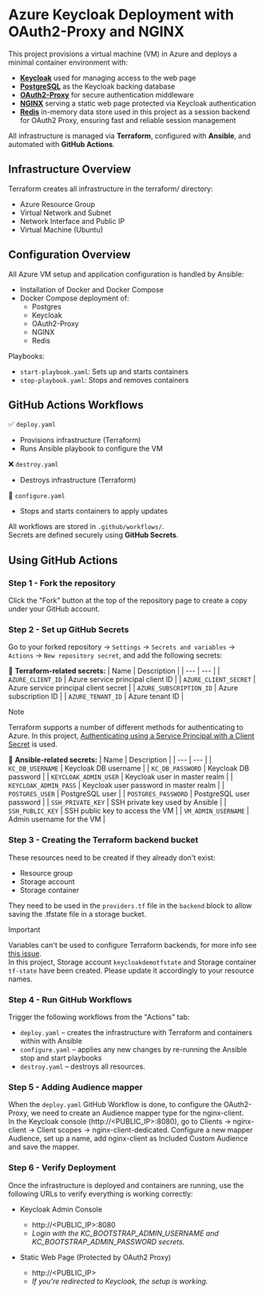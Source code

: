 # Azure Keycloak Deployment with OAuth2-Proxy and NGINX
This project provisions a virtual machine (VM) in Azure and deploys a minimal container environment with:

- **[Keycloak](https://www.keycloak.org/)** used for managing access to the web page
- **[PostgreSQL](https://www.postgresql.org/)** as the Keycloak backing database
- **[OAuth2-Proxy](https://oauth2-proxy.github.io/oauth2-proxy/)** for secure authentication middleware
- **[NGINX](https://nginx.org/)** serving a static web page protected via Keycloak authentication
- **[Redis](https://redis.io/docs/latest/)** in-memory data store used in this project as a session backend for OAuth2 Proxy, ensuring fast and reliable session management

All infrastructure is managed via **Terraform**, configured with **Ansible**, and automated with **GitHub Actions**.

## Infrastructure Overview
Terraform creates all infrastructure in the terraform/ directory:

- Azure Resource Group
- Virtual Network and Subnet
- Network Interface and Public IP
- Virtual Machine (Ubuntu)

## Configuration Overview
All Azure VM setup and application configuration is handled by Ansible:

- Installation of Docker and Docker Compose 
- Docker Compose deployment of:
  - Postgres
  - Keycloak
  - OAuth2-Proxy
  - NGINX
  - Redis

Playbooks:

- `start-playbook.yaml`: Sets up and starts containers
- `stop-playbook.yaml`: Stops and removes containers

##  GitHub Actions Workflows
✅ `deploy.yaml`
- Provisions infrastructure (Terraform)
- Runs Ansible playbook to configure the VM

❌ `destroy.yaml`
- Destroys infrastructure (Terraform)

🔁 `configure.yaml`
- Stops and starts containers to apply updates

All workflows are stored in `.github/workflows/`.<br>
Secrets are defined securely using **GitHub Secrets**.

## Using GitHub Actions
### Step 1 - Fork the repository
Click the "Fork" button at the top of the repository page to create a copy under your GitHub account.

### Step 2 - Set up GitHub Secrets
Go to your forked repository → `Settings` → `Secrets and variables` → `Actions` → `New repository secret`, and add the following secrets:<br>

🧩 **Terraform-related secrets:**
| Name | Description |
| --- | --- |
| `AZURE_CLIENT_ID` |  Azure service principal client ID |
| `AZURE_CLIENT_SECRET` | Azure service principal client secret |
| `AZURE_SUBSCRIPTION_ID` | Azure subscription ID |
| `AZURE_TENANT_ID` | Azure tenant ID |

> [!NOTE]
> Terraform supports a number of different methods for authenticating to Azure. In this project, [Authenticating using a Service Principal with a Client Secret](https://registry.terraform.io/providers/hashicorp/azurerm/latest/docs/guides/service_principal_client_secret) is used. 

🧩 **Ansible-related secrets:**
| Name | Description |
| --- | --- |
| `KC_DB_USERNAME` | Keycloak DB username |
| `KC_DB_PASSWORD` | Keycloak DB password |
| `KEYCLOAK_ADMIN_USER` | Keycloak user in master realm |
| `KEYCLOAK_ADMIN_PASS` | Keycloak user password in master realm |
| `POSTGRES_USER` | PostgreSQL user |
| `POSTGRES_PASSWORD` | PostgreSQL user password |
| `SSH_PRIVATE_KEY` | SSH private key used by Ansible |
| `SSH_PUBLIC_KEY` | 	SSH public key to access the VM |
| `VM_ADMIN_USERNAME` | Admin username for the VM |

### Step 3 - Creating the Terraform backend bucket
These resources need to be created if they already don't exist:
- Resource group
- Storage account
- Storage container
  
They need to be used in the `providers.tf` file in the `backend` block to allow saving the .tfstate file in a storage bucket. 

> [!IMPORTANT]
> Variables can't be used to configure Terraform backends, for more info see [this issue](https://github.com/hashicorp/terraform/issues/13022).<br>
> In this project, Storage account `keycloakdemotfstate` and Storage container `tf-state` have been created. Please update it accordingly to your resource names. 

### Step 4 - Run GitHub Workflows
Trigger the following workflows from the "Actions" tab:
- `deploy.yaml` – creates the infrastructure with Terraform and containers within with Ansible
- `configure.yaml` – applies any new changes by re-running the Ansible stop and start playbooks
- `destroy.yaml` – destroys all resources.

### Step 5 - Adding Audience mapper
When the `deploy.yaml` GitHub Workflow is done, to configure the OAuth2-Proxy, we need to create an Audience mapper type for the nginx-client.<br>
In the Keycloak console (http://<PUBLIC_IP>:8080), go to Clients → nginx-client → Client scopes → nginx-client-dedicated. Configure a new mapper Audience, set up a name, add nginx-client as Included Custom Audience and save the mapper.

### Step 6 - Verify Deployment
Once the infrastructure is deployed and containers are running, use the following URLs to verify everything is working correctly:
- Keycloak Admin Console
  - http://<PUBLIC_IP>:8080
  - _Login with the KC_BOOTSTRAP_ADMIN_USERNAME and KC_BOOTSTRAP_ADMIN_PASSWORD secrets._

- Static Web Page (Protected by OAuth2 Proxy)
  - http://<PUBLIC_IP>
  - _If you're redirected to Keycloak, the setup is working._
